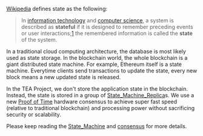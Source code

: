 [Wikipedia](https://en.wikipedia.org/wiki/State_(computer_science)) defines state as the following: 

 > 
 > In [information technology](https://en.wikipedia.org/wiki/Information_technology "Information technology") and [computer science](https://en.wikipedia.org/wiki/Computer_science "Computer science"), a system is described as **stateful** if it is designed to remember preceding events or user interactions;[1](https://en.wikipedia.org/wiki/State_(computer_science)#cite_note-1) the remembered information is called the **state** of the system.

In a traditional cloud computing architecture, the database is most likely used as state storage. In the blockchain world, the whole blockchain is a giant distributed state machine. For example, Ethereum itself is a state machine. Everytime clients send transactions to update the state, every new block means a new updated state is released. 

In the TEA Project, we don't store the application state in the blockchain. Instead, the state is stored in a group of [State_Machine_Replica](State_Machine_Replica.md)s. We use a new [Proof of Time](consensus.md#proof-of-time) hardware consensus to achieve super fast speed (relative to traditional blockchain) and processing power without sacrificing security or scalability.

Please keep reading the [State_Machine](State_Machine.md) and [consensus](consensus.md) for more details.
